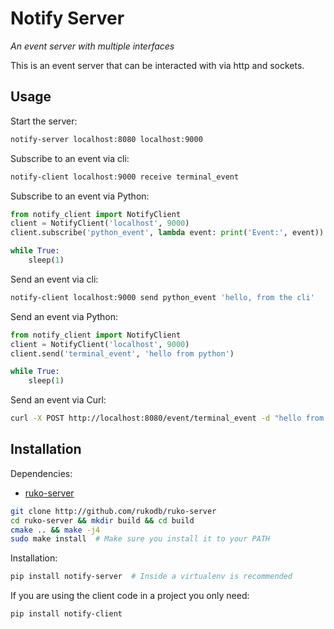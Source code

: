 # Notify Server

*An event server with multiple interfaces*

This is an event server that can be interacted with via http and sockets.

## Usage

Start the server:
```bash
notify-server localhost:8080 localhost:9000
```
Subscribe to an event via cli:
```bash
notify-client localhost:9000 receive terminal_event
```

Subscribe to an event via Python:
```python
from notify_client import NotifyClient
client = NotifyClient('localhost', 9000)
client.subscribe('python_event', lambda event: print('Event:', event))

while True:
    sleep(1)
```

Send an event via cli:
```bash
notify-client localhost:9000 send python_event 'hello, from the cli'
```

Send an event via Python:
```python
from notify_client import NotifyClient
client = NotifyClient('localhost', 9000)
client.send('terminal_event', 'hello from python')

while True:
    sleep(1)
```

Send an event via Curl:
```bash
curl -X POST http://localhost:8080/event/terminal_event -d "hello from the web"
```


## Installation

Dependencies:

 - [ruko-server](http://github.com/rukodb/ruko-server)
 
```bash
git clone http://github.com/rukodb/ruko-server
cd ruko-server && mkdir build && cd build
cmake .. && make -j4
sudo make install  # Make sure you install it to your PATH
```

Installation:

```bash
pip install notify-server  # Inside a virtualenv is recommended
```

If you are using the client code in a project you only need:
```bash
pip install notify-client
```

